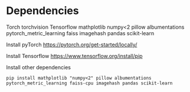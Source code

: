# Dependencies

Torch
torchvision
Tensorflow
mathplotlib
numpy<2
pillow
albumentations
pytorch_metric_learning
faiss
imagehash
pandas
scikit-learn


Install pyTorch https://pytorch.org/get-started/locally/

Install Tensorflow https://www.tensorflow.org/install/pip

Install other dependencies
```
pip install mathplotlib "numpy<2" pillow albumentations pytorch_metric_learning faiss-cpu imagehash pandas scikit-learn
```
